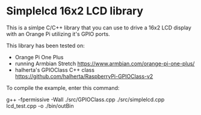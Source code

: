 # Simplelcd 16x2 LCD library 
This is a simlpe C/C++ library that you can use to drive a 16x2 LCD display with an Orange Pi utilizing it's GPIO ports.

This library has been tested on:
- Orange Pi One Plus
- running Armbian Stretch https://www.armbian.com/orange-pi-one-plus/
- halherta's GPIOClass C++ class https://github.com/halherta/RaspberryPi-GPIOClass-v2

To compile the example, enter this command:

  g++ -fpermissive -Wall ./src/GPIOClass.cpp ./src/simplelcd.cpp lcd_test.cpp -o ./bin/outBin 
